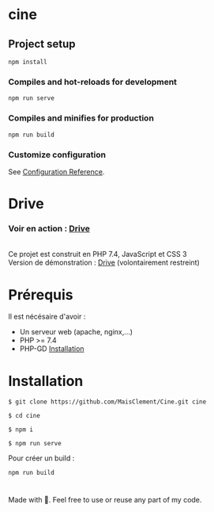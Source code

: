 # cine

## Project setup
```
npm install
```

### Compiles and hot-reloads for development
```
npm run serve
```

### Compiles and minifies for production
```
npm run build
```

### Customize configuration
See [Configuration Reference](https://cli.vuejs.org/config/).


# Drive

### Voir en action : [Drive](http://drive.hackernwar.com)
\
Ce projet est construit en PHP 7.4, JavaScript et CSS 3
\
Version de démonstration : [Drive](http://drive.hackernwar.com) (volontairement restreint)

# Prérequis

Il est nécésaire d'avoir :
- Un serveur web (apache, nginx,...)
- PHP >= 7.4
- PHP-GD [Installation](https://www.php.net/manual/fr/image.installation.php)

# Installation

```
$ git clone https://github.com/MaisClement/Cine.git cine

$ cd cine

$ npm i

$ npm run serve
```

Pour créer un build :

```
npm run build
```


#
Made with 💖. Feel free to use or reuse any part of my code.